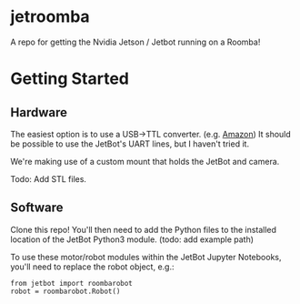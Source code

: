 # jetroomba
A repo for getting the Nvidia Jetson / Jetbot running on a Roomba!

# Getting Started

## Hardware
The easiest option is to use a USB->TTL converter.  (e.g. [Amazon](https://www.amazon.com/gp/product/B06XDPMY4Z/ref=ppx_yo_dt_b_search_asin_title?ie=UTF8&psc=1)) It should be possible to use the JetBot's UART lines, but I haven't tried it.  

We're making use of a custom mount that holds the JetBot and camera.

Todo:  Add STL files.

## Software
Clone this repo!  You'll then need to add the Python files to the installed location of the JetBot Python3 module. (todo: add example path)  

To use these motor/robot modules within the JetBot Jupyter Notebooks, you'll need to replace the robot object, e.g.:
```
from jetbot import roombarobot
robot = roombarobot.Robot()
```
